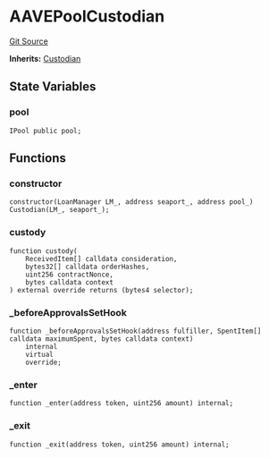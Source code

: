 # AAVEPoolCustodian
[Git Source](https://github.com/AstariaXYZ/starport/blob/22f00b954c780c3e2d90e9d0a8f83c4a2a3060ff/src/custodians/AAVEPoolCustodian.sol)

**Inherits:**
[Custodian](/src/Custodian.sol/contract.Custodian.md)


## State Variables
### pool

```solidity
IPool public pool;
```


## Functions
### constructor


```solidity
constructor(LoanManager LM_, address seaport_, address pool_) Custodian(LM_, seaport_);
```

### custody


```solidity
function custody(
    ReceivedItem[] calldata consideration,
    bytes32[] calldata orderHashes,
    uint256 contractNonce,
    bytes calldata context
) external override returns (bytes4 selector);
```

### _beforeApprovalsSetHook


```solidity
function _beforeApprovalsSetHook(address fulfiller, SpentItem[] calldata maximumSpent, bytes calldata context)
    internal
    virtual
    override;
```

### _enter


```solidity
function _enter(address token, uint256 amount) internal;
```

### _exit


```solidity
function _exit(address token, uint256 amount) internal;
```

